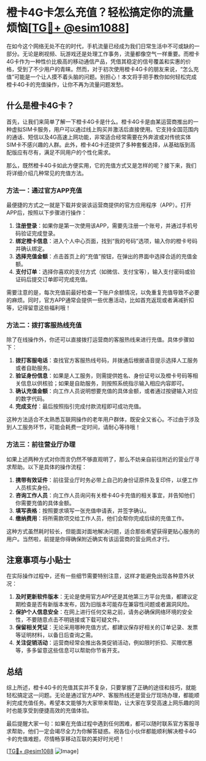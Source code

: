 # 橙卡4G卡怎么充值？轻松搞定你的流量烦恼[[TG💪+ @esim1088](https://t.me/s/esim1088)]

在如今这个网络无处不在的时代，手机流量已经成为我们日常生活中不可或缺的一部分。无论是刷视频、玩游戏还是处理工作事务，流量都像空气一样重要。而橙卡4G卡作为一种性价比极高的移动通信产品，凭借其稳定的信号覆盖和实惠的价格，受到了不少用户的青睐。然而，对于初次使用橙卡4G卡的朋友来说，“怎么充值”可能是一个让人摸不着头脑的问题。别担心！本文将手把手教你如何轻松完成橙卡4G卡的充值操作，让你不再为流量问题发愁。

## 什么是橙卡4G卡？

首先，让我们来简单了解一下橙卡4G卡是什么。橙卡4G卡是由某运营商推出的一种虚拟SIM卡服务，用户可以通过线上购买并激活后直接使用。它支持全国范围内的通话、短信以及4G高速上网功能，非常适合经常需要在外奔波或对传统实体SIM卡不感兴趣的人群。此外，橙卡4G卡还提供了多种套餐选择，从基础版到高配版应有尽有，满足不同用户的个性化需求。

那么，既然橙卡4G卡如此方便实用，它的充值方式又是怎样的呢？接下来，我们将详细介绍几种常见的充值方法。

### 方法一：通过官方APP充值

最便捷的方式之一就是下载并安装该运营商提供的官方应用程序（APP）。打开APP后，按照以下步骤进行操作：

1. **注册登录**：如果你是第一次使用该APP，需要先注册一个账号，并通过手机号码验证完成登录。
2. **绑定橙卡信息**：进入个人中心页面，找到“我的号码”选项，输入你的橙卡号码并确认绑定。
3. **选择充值金额**：点击首页上的“充值”按钮，在弹出的界面中选择合适的充值金额。
4. **支付订单**：选择你喜欢的支付方式（如微信、支付宝等），输入支付密码或验证码后提交订单即可完成充值。

需要注意的是，每次充值前最好检查一下账户余额情况，以免重复充值导致不必要的麻烦。同时，官方APP通常会提供一些优惠活动，比如首充返现或者满减折扣等，记得留意这些福利哦！

### 方法二：拨打客服热线充值

除了在线操作外，你还可以直接拨打运营商的客服热线来进行充值。具体步骤如下：

1. **拨打客服电话**：查找官方客服热线号码，并拨通后根据语音提示选择人工服务或者自助服务。
2. **验证身份信息**：如果是人工服务，则需提供姓名、身份证号以及橙卡号码等相关信息以供核验；如果是自助服务，则按照系统指示输入相应内容即可。
3. **确认充值金额**：向工作人员说明想要充值的具体金额，或者通过按键输入对应的数字代码。
4. **完成支付**：最后按照指引完成付款流程即可成功充值。

这种方法适合不太熟悉互联网操作的老年用户群体，既安全又省心。不过由于涉及到人工服务环节，可能会耗费一定时间，请耐心等待哦！

### 方法三：前往营业厅办理

如果上述两种方式对你而言仍然不够直观明了，那么不妨亲自前往附近的营业厅寻求帮助。以下是具体的操作流程：

1. **携带有效证件**：前往营业厅时务必带上自己的身份证原件及复印件，以便工作人员核实身份。
2. **咨询工作人员**：向工作人员询问有关橙卡4G卡充值的相关事宜，并告知他们你需要充值的具体金额。
3. **填写表格**：按照要求填写一张充值申请表，并签字确认。
4. **缴纳费用**：将所需款项交给工作人员，他们会帮你完成后续的充值工作。

这种方式虽然耗时较长，但能面对面地解决问题，适合那些希望获得更贴心服务的用户。当然啦，前提是你得确保附近确实有该运营商的营业网点才行。

## 注意事项与小贴士

在实际操作过程中，还有一些细节需要特别注意，这样才能避免出现各种意外状况：

1. **及时更新软件版本**：无论是使用官方APP还是其他第三方平台充值，都建议定期检查是否有新版本发布，因为旧版本可能存在兼容性问题或者漏洞风险。
2. **保护个人信息安全**：在网上进行任何交易之前，请务必确保网络环境的安全性，不要随意点击不明链接或下载可疑文件。
3. **保留相关凭证**：无论采用哪种充值方式，都建议保存好相关的订单记录、发票等证明材料，以备日后查询之需。
4. **关注促销活动**：运营商经常会推出各类促销活动，例如限时折扣、买赠优惠等，多多留意这些信息可以帮助你节省开支。

## 总结

综上所述，橙卡4G卡的充值其实并不复杂，只要掌握了正确的途径和技巧，就能轻松搞定这一问题。无论是通过官方APP、客服热线还是营业厅现场办理，都能顺利完成充值任务。希望本文能够为大家带来帮助，让大家在享受高速上网乐趣的同时也能享受到便捷高效的充值体验。

最后提醒大家一句：如果在充值过程中遇到任何困难，都可以随时联系官方客服寻求帮助，他们一定会竭尽全力为你解答疑惑。祝各位小伙伴都能顺利解决橙卡4G卡的充值难题，尽情畅享移动互联的美好时光吧！

[[TG💪+ @esim1088](https://t.me/s/esim1088) ![Image](https://i.postimg.cc/4NQfJmqS/Snipaste-2025-05-13-00-14-12.png)]